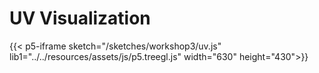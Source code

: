 # UV Visualization

<!-- {{< p5-iframe sketch="/sketches/workshop1/uv.js" lib1="https://cdn.jsdelivr.net/gh/VisualComputing/p5.treegl/p5.treegl.js" width="630" height="430">}} -->
{{< p5-iframe sketch="/sketches/workshop3/uv.js" lib1="../../resources/assets/js/p5.treegl.js" width="630" height="430">}}